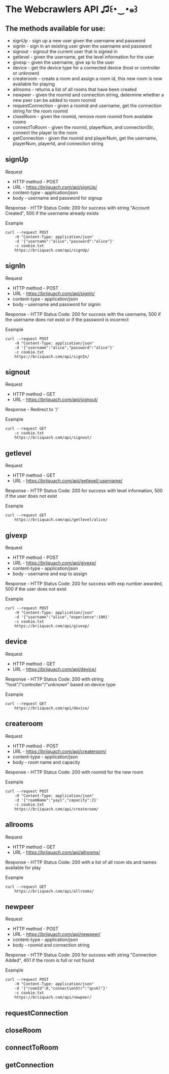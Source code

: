 # The Webcrawlers API ♫꒰･‿･๑꒱

## The methods available for use:
* signUp - sign up a new user given the username and password
* signIn - sign in an existing user given the username and password
* signout - signout the current user that is signed in
* getlevel - given the username, get the level information for the user
* givexp - given the username, give xp to the user
* device - get the device type for a connected device (host or controller or unknown)
* createroom - create a room and assign a room id, this new room is now available for playing
* allrooms - returns a list of all rooms that have been created
* newpeer - given the roomid and connection string, determine whether a new peer can be added to room roomid
* requestConnection - given a roomid and username, get the connection string for the room roomid
* closeRoom - given the roomid, remove room roomid from available rooms
* connectToRoom - given the roomid, playerNum, and connectionStr, connect the player to the room
* getConnection - given the roomid and playerNum, get the username, playerNum, playerId, and connection string

## signUp
Request 
* HTTP method - POST
* URL - https://briiquach.com/api/signUp/
* content-type - application/json
* body - username and password for signup

Response - HTTP Status Code: 200 for success with string "Account Created", 500 if the username already exists

Example
```
curl --request POST 
	-H "Content-Type: application/json" 
	-d '{"username":"alice","password":"alice"}' 
	-c cookie.txt 
	https://briiquach.com/api/signUp/
```

## signIn
Request 
* HTTP method - POST
* URL - https://briiquach.com/api/signIn/
* content-type - application/json
* body - username and password for signin

Response - HTTP Status Code: 200 for success with the username, 500 if the username does not exist or if the password is incorrect

Example
```
curl --request POST 
	-H "Content-Type: application/json" 
	-d '{"username":"alice","password":"alice"}' 
	-c cookie.txt 
	https://briiquach.com/api/signIn/
```

## signout
Request
* HTTP method - GET
* URL - https://briiquach.com/api/signout/

Response - Redirect to '/'

Example
```
curl --request GET
	-c cookie.txt 
	https://briiquach.com/api/signout/
```

## getlevel
Request
* HTTP method - GET
* URL - https://briiquach.com/api/getlevel/:username/

Response - HTTP Status Code: 200 for success with level information, 500 if the user does not exist

Example
```
curl --request GET 
	https://briiquach.com/api/getlevel/alice/
```

## givexp
Request 
* HTTP method - POST
* URL - https://briiquach.com/api/givexp/
* content-type - application/json
* body - username and exp to assign

Response - HTTP Status Code: 200 for success with exp number awarded, 500 if the user does not exist

Example
```
curl --request POST 
	-H "Content-Type: application/json" 
	-d '{"username":"alice","experience":100}' 
	-c cookie.txt 
	https://briiquach.com/api/givexp/
```

## device
Request
* HTTP method - GET
* URL - https://briiquach.com/api/device/

Response - HTTP Status Code: 200 with string "host"/"controller"/"unknown" based on device type

Example
```
curl --request GET 
	https://briiquach.com/api/device/
```

## createroom
Request 
* HTTP method - POST
* URL - https://briiquach.com/api/createroom/
* content-type - application/json
* body - room name and capacity

Response - HTTP Status Code: 200 with roomid for the new room

Example
```
curl --request POST 
	-H "Content-Type: application/json" 
	-d '{"roomName":"yay1","capacity":2}' 
	-c cookie.txt 
	https://briiquach.com/api/createroom/
```

## allrooms
Request
* HTTP method - GET
* URL - https://briiquach.com/api/allrooms/

Response - HTTP Status Code: 200 with a list of all room ids and names available for play

Example
```
curl --request GET 
	https://briiquach.com/api/allrooms/
```

## newpeer
Request 
* HTTP method - POST
* URL - https://briiquach.com/api/newpeer/
* content-type - application/json
* body - roomid and connection string

Response - HTTP Status Code: 200 for success with string "Connection Added", 401 if the room is full or not found

Example
```
curl --request POST 
	-H "Content-Type: application/json" 
	-d '{"roomId":0,"connectionStr":"qxvkl"}' 
	-c cookie.txt 
	https://briiquach.com/api/newpeer/
```

## requestConnection

## closeRoom

## connectToRoom

## getConnection




